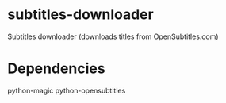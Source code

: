 subtitles-downloader
====================

Subtitles downloader (downloads titles from OpenSubtitles.com)

Dependencies
============
python-magic
python-opensubtitles
